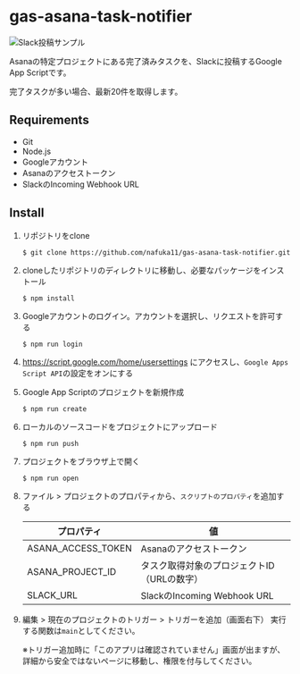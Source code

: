 # gas-asana-task-notifier

![Slack投稿サンプル](https://user-images.githubusercontent.com/42476527/64058923-3ea1f580-cbed-11e9-8dd7-80387e2d9669.png)

Asanaの特定プロジェクトにある完了済みタスクを、Slackに投稿するGoogle App Scriptです。

完了タスクが多い場合、最新20件を取得します。

## Requirements
- Git
- Node.js
- Googleアカウント
- Asanaのアクセストークン
- SlackのIncoming Webhook URL

## Install
1. リポジトリをclone
   ```
   $ git clone https://github.com/nafuka11/gas-asana-task-notifier.git
   ```
   
2. cloneしたリポジトリのディレクトリに移動し、必要なパッケージをインストール
   ```
   $ npm install
   ```
   
3. Googleアカウントのログイン。アカウントを選択し、リクエストを許可する
   ```
   $ npm run login
   ```
   
4. https://script.google.com/home/usersettings にアクセスし、`Google Apps Script API`の設定をオンにする
   
5. Google App Scriptのプロジェクトを新規作成

   ```
   $ npm run create
   ```

6. ローカルのソースコードをプロジェクトにアップロード
   ```
   $ npm run push
   ```

7. プロジェクトをブラウザ上で開く

   ```
   $ npm run open
   ```

8. ファイル > プロジェクトのプロパティから、`スクリプトのプロパティ`を追加する

   |プロパティ|値|
   |--|--|
   |ASANA_ACCESS_TOKEN|Asanaのアクセストークン|
   |ASANA_PROJECT_ID|タスク取得対象のプロジェクトID（URLの数字）|
   |SLACK_URL|SlackのIncoming Webhook URL|

9. 編集 > 現在のプロジェクトのトリガー > トリガーを追加（画面右下）
   実行する関数は`main`としてください。

   ※トリガー追加時に「このアプリは確認されていません」画面が出ますが、詳細から安全ではないページに移動し、権限を付与してください。
